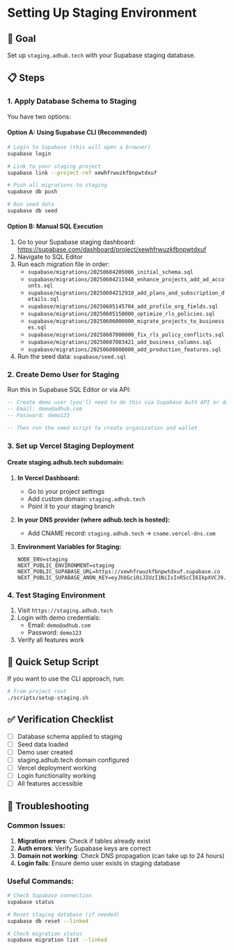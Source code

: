 # Setting Up Staging Environment

## 🎯 Goal
Set up `staging.adhub.tech` with your Supabase staging database.

## 📋 Steps

### 1. Apply Database Schema to Staging

You have two options:

#### Option A: Using Supabase CLI (Recommended)
```bash
# Login to Supabase (this will open a browser)
supabase login

# Link to your staging project
supabase link --project-ref xewhfrwuzkfbnpwtdxuf

# Push all migrations to staging
supabase db push

# Run seed data
supabase db seed
```

#### Option B: Manual SQL Execution
1. Go to your Supabase staging dashboard: https://supabase.com/dashboard/project/xewhfrwuzkfbnpwtdxuf
2. Navigate to SQL Editor
3. Run each migration file in order:
   - `supabase/migrations/20250604205006_initial_schema.sql`
   - `supabase/migrations/20250604211948_enhance_projects_add_ad_accounts.sql`
   - `supabase/migrations/20250604212918_add_plans_and_subscription_details.sql`
   - `supabase/migrations/20250605145704_add_profile_org_fields.sql`
   - `supabase/migrations/20250605150000_optimize_rls_policies.sql`
   - `supabase/migrations/20250606000000_migrate_projects_to_businesses.sql`
   - `supabase/migrations/20250607000000_fix_rls_policy_conflicts.sql`
   - `supabase/migrations/20250607083421_add_business_columns.sql`
   - `supabase/migrations/20250608000000_add_production_features.sql`
4. Run the seed data: `supabase/seed.sql`

### 2. Create Demo User for Staging

Run this in Supabase SQL Editor or via API:

```sql
-- Create demo user (you'll need to do this via Supabase Auth API or dashboard)
-- Email: demo@adhub.com
-- Password: demo123

-- Then run the seed script to create organization and wallet
```

### 3. Set up Vercel Staging Deployment

#### Create staging.adhub.tech subdomain:

1. **In Vercel Dashboard:**
   - Go to your project settings
   - Add custom domain: `staging.adhub.tech`
   - Point it to your staging branch

2. **In your DNS provider (where adhub.tech is hosted):**
   - Add CNAME record: `staging.adhub.tech` → `cname.vercel-dns.com`

3. **Environment Variables for Staging:**
   ```
   NODE_ENV=staging
   NEXT_PUBLIC_ENVIRONMENT=staging
   NEXT_PUBLIC_SUPABASE_URL=https://xewhfrwuzkfbnpwtdxuf.supabase.co
   NEXT_PUBLIC_SUPABASE_ANON_KEY=eyJhbGciOiJIUzI1NiIsInR5cCI6IkpXVCJ9.eyJpc3MiOiJzdXBhYmFzZSIsInJlZiI6Inhld2hmcnd1emtmYm5wd3RkeHVmIiwicm9sZSI6ImFub24iLCJpYXQiOjE3NDkwNjA3NDAsImV4cCI6MjA2NDYzNjc0MH0.uiDOEgNu2sbG9ZinYDBDfew2eXw_gIItZL9CuV7k_TE
   ```

### 4. Test Staging Environment

1. Visit `https://staging.adhub.tech`
2. Login with demo credentials:
   - Email: `demo@adhub.com`
   - Password: `demo123`
3. Verify all features work

## 🔧 Quick Setup Script

If you want to use the CLI approach, run:

```bash
# From project root
./scripts/setup-staging.sh
```

## ✅ Verification Checklist

- [ ] Database schema applied to staging
- [ ] Seed data loaded
- [ ] Demo user created
- [ ] staging.adhub.tech domain configured
- [ ] Vercel deployment working
- [ ] Login functionality working
- [ ] All features accessible

## 🚨 Troubleshooting

### Common Issues:

1. **Migration errors**: Check if tables already exist
2. **Auth errors**: Verify Supabase keys are correct
3. **Domain not working**: Check DNS propagation (can take up to 24 hours)
4. **Login fails**: Ensure demo user exists in staging database

### Useful Commands:

```bash
# Check Supabase connection
supabase status

# Reset staging database (if needed)
supabase db reset --linked

# Check migration status
supabase migration list --linked
``` 